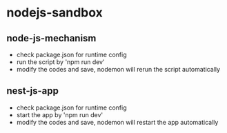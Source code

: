 # nodejs-sandbox

## node-js-mechanism
- check package.json for runtime config
- run the script by 'npm run dev'
- modify the codes and save, nodemon will rerun the script automatically

## nest-js-app
- check package.json for runtime config
- start the app by 'npm run dev'
- modify the codes and save, nodemon will restart the app automatically